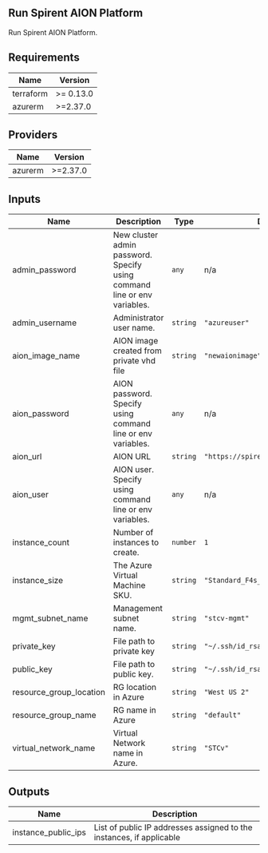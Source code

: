 ## Run Spirent AION Platform

Run Spirent AION Platform.

<!-- BEGINNING OF PRE-COMMIT-TERRAFORM DOCS HOOK -->
## Requirements

| Name | Version |
|------|---------|
| terraform | >= 0.13.0 |
| azurerm | >=2.37.0 |

## Providers

| Name | Version |
|------|---------|
| azurerm | >=2.37.0 |

## Inputs

| Name | Description | Type | Default | Required |
|------|-------------|------|---------|:--------:|
| admin\_password | New cluster admin password. Specify using command line or env variables. | `any` | n/a | yes |
| admin\_username | Administrator user name. | `string` | `"azureuser"` | no |
| aion\_image\_name | AION image created from private vhd file | `string` | `"newaionimage"` | no |
| aion\_password | AION password. Specify using command line or env variables. | `any` | n/a | yes |
| aion\_url | AION URL | `string` | `"https://spirent.spirentaion.com"` | no |
| aion\_user | AION user. Specify using command line or env variables. | `any` | n/a | yes |
| instance\_count | Number of instances to create. | `number` | `1` | no |
| instance\_size | The Azure Virtual Machine SKU. | `string` | `"Standard_F4s_v2"` | no |
| mgmt\_subnet\_name | Management subnet name. | `string` | `"stcv-mgmt"` | no |
| private\_key | File path to private key | `string` | `"~/.ssh/id_rsa"` | no |
| public\_key | File path to public key. | `string` | `"~/.ssh/id_rsa.pub"` | no |
| resource\_group\_location | RG location in Azure | `string` | `"West US 2"` | no |
| resource\_group\_name | RG name in Azure | `string` | `"default"` | no |
| virtual\_network\_name | Virtual Network name in Azure. | `string` | `"STCv"` | no |

## Outputs

| Name | Description |
|------|-------------|
| instance\_public\_ips | List of public IP addresses assigned to the instances, if applicable |

<!-- END OF PRE-COMMIT-TERRAFORM DOCS HOOK -->
